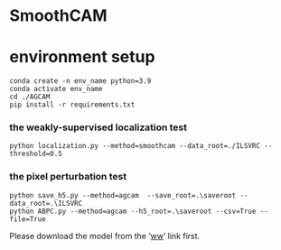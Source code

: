 # SmoothCAM

# environment setup
```
conda create -n env_name python=3.9
conda activate env_name
cd ./AGCAM
pip install -r requirements.txt
```

###  the weakly-supervised localization test
```
python localization.py --method=smoothcam --data_root=./ILSVRC --threshold=0.5
```


### the pixel perturbation test
```
python save_h5.py --method=agcam  --save_root=.\saveroot --data_root=.\ILSVRC
python ABPC.py --method=agcam --h5_root=.\saveroot --csv=True --file=True
```

Please download the model from the ‘[ww](https://github.com/rwightman/pytorch-image-models/releases/download/v0.1-vitjx/jx_vit_base_p16_224-80ecf9dd.pth)’ link first.
